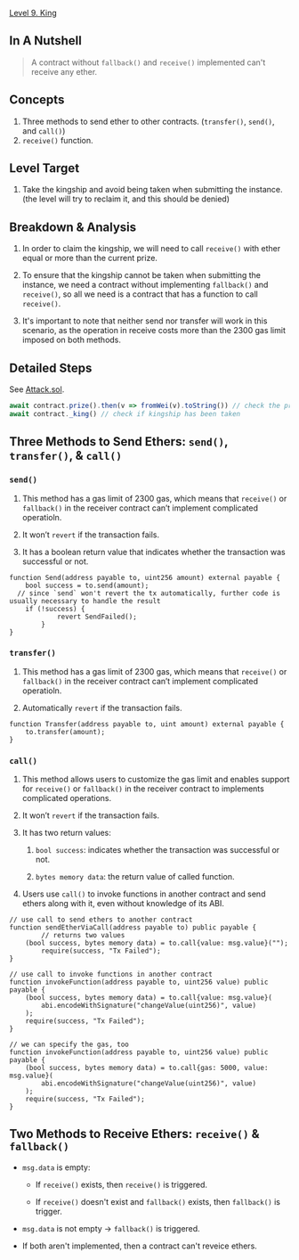 [Level 9. King](https://ethernaut.openzeppelin.com/level/9)

## In A Nutshell

> A contract without `fallback()` and `receive()` implemented can't receive any ether.

## Concepts

1. Three methods to send ether to other contracts. (`transfer()`, `send()`, and `call()`)
2. `receive()` function.

## Level Target

1. Take the kingship and avoid being taken when submitting the instance. (the level will try to reclaim it, and this should be denied)

## Breakdown & Analysis

1. In order to claim the kingship, we will need to call `receive()` with ether equal or more than the current prize. 

2. To ensure that the kingship cannot be taken when submitting the instance, we need a contract without implementing `fallback()` and `receive()`, so all we need is a contract that has a function to call `receive()`.

3. It's important to note that neither send nor transfer will work in this scenario, as the operation in receive costs more than the 2300 gas limit imposed on both methods.

## Detailed Steps

See [Attack.sol](https://github.com/timou0911/Ethernaut-Writeup/blob/main/09.%20King%20%E2%98%85%E2%98%85%E2%98%85%E2%98%86%E2%98%86/Attack.sol).

```js
await contract.prize().then(v => fromWei(v).toString()) // check the prize required to take the kingship
await contract._king() // check if kingship has been taken
```
## Three Methods to Send Ethers: `send()`, `transfer()`, & `call()`

### `send()`

1. This method has a gas limit of 2300 gas, which means that `receive()` or `fallback()` in the receiver contract can’t implement complicated operatioln.

2. It won’t `revert` if the transaction fails.

3. It has a boolean return value that indicates whether the transaction was successful or not.

```Solidity
function Send(address payable to, uint256 amount) external payable {
	bool success = to.send(amount);
  // since `send` won't revert the tx automatically, further code is usually necessary to handle the result
	if (!success) {
        	revert SendFailed();
    	}
}
```

### `transfer()`

1. This method has a gas limit of 2300 gas, which means that `receive()` or `fallback()` in the receiver contract can’t implement complicated operatioln.

2. Automatically `revert` if the transaction fails.

```Solidity
function Transfer(address payable to, uint amount) external payable {
	to.transfer(amount);
}
```

### `call()`

1. This method allows users to customize the gas limit and enables support for `receive()` or `fallback()` in the receiver contract to implements complicated operations.

2. It won’t `revert` if the transaction fails.

3. It has two return values:

    1. `bool success`: indicates whether the transaction was successful or not.
    
    2. `bytes memory data`: the return value of called function.

4. Users use `call()` to invoke functions in another contract and send ethers along with it, even without knowledge of its ABI.

```Solidity
// use call to send ethers to another contract
function sendEtherViaCall(address payable to) public payable {
     	// returns two values
   	(bool success, bytes memory data) = to.call{value: msg.value}("");
    	require(success, "Tx Failed");
}

// use call to invoke functions in another contract
function invokeFunction(address payable to, uint256 value) public payable {
	(bool success, bytes memory data) = to.call{value: msg.value}(
		abi.encodeWithSignature("changeValue(uint256)", value)
	);
	require(success, "Tx Failed");
}

// we can specify the gas, too
function invokeFunction(address payable to, uint256 value) public payable {
	(bool success, bytes memory data) = to.call{gas: 5000, value: msg.value}(
		abi.encodeWithSignature("changeValue(uint256)", value)
	);
	require(success, "Tx Failed");
}
```

## Two Methods to Receive Ethers: `receive()` & `fallback()`

* `msg.data` is empty:
  
  * If `receive()` exists, then `receive()` is triggered.
 
  * If `receive()` doesn't exist and `fallback()` exists, then `fallback()` is trigger.

* `msg.data` is not empty → `fallback()` is triggered.

* If both aren't implemented, then a contract can't reveice ethers.
